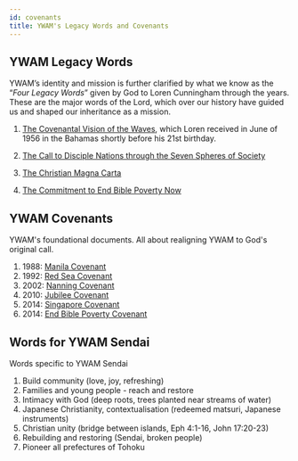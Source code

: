 ```yaml
---
id: covenants
title: YWAM's Legacy Words and Covenants
---
```


## YWAM Legacy Words

YWAM’s identity and mission is further clarified by what we know as the “*Four Legacy Words*” given by God to Loren Cunningham through the years. These are the major words of the Lord, which over our history have guided us and shaped our inheritance as a mission.

1. [The Covenantal Vision of the Waves](https://www.ywamvalues.com/uploads/1/1/6/5/1165317/legacy_word_1__the_vision_of_the_waves_%E2%80%93_1956.pdf), which Loren received in June of 1956 in the Bahamas shortly before his 21st birthday.

2. [The Call to Disciple Nations through the Seven Spheres of Society](https://www.ywamvalues.com/uploads/1/1/6/5/1165317/legacy_word_2__the_spheres_of_influence_%E2%80%93_1975_doc.pdf)

3. [The Christian Magna Carta](https://www.ywamvalues.com/uploads/1/1/6/5/1165317/legacy_word_3__the_christian_magna_carta_%E2%80%93_1981.pdf)

4. [The Commitment to End Bible Poverty Now](https://www.ywamvalues.com/uploads/1/1/6/5/1165317/legacy_word_4__end_bible_poverty_%E2%80%93_1967.pdf)

## YWAM Covenants

YWAM's foundational documents. All about realigning YWAM to God's original call.

1. 1988: [Manila Covenant](https://www.ywamvalues.com/uploads/1/1/6/5/1165317/the_manila_covenant_1.pdf)
2. 1992: [Red Sea Covenant](https://www.ywamvalues.com/uploads/1/1/6/5/1165317/the_red_sea_covenant_1.pdf)
3. 2002: [Nanning Covenant](https://www.ywamvalues.com/uploads/1/1/6/5/1165317/the_nanning_covenant_1.pdf)
4. 2010: [Jubilee Covenant](https://www.ywamvalues.com/uploads/1/1/6/5/1165317/the_jubilee_covenant.pdf)
5. 2014: [Singapore Covenant](https://www.ywamvalues.com/uploads/1/1/6/5/1165317/the_singapore_covenant_1.pdf)
6. 2014: [End Bible Poverty Covenant](https://www.ywamvalues.com/uploads/1/1/6/5/1165317/a_covenant_to_end_bible_poverty_1.pdf)

## Words for YWAM Sendai

Words specific to YWAM Sendai

1. Build community (love, joy, refreshing)
2. Families and young people - reach and restore
3. Intimacy with God (deep roots, trees planted near streams of water)
4. Japanese Christianity, contextualisation (redeemed matsuri, Japanese instruments)
5. Christian unity (bridge between islands, Eph 4:1-16, John 17:20-23)
6. Rebuilding and restoring (Sendai, broken people)
7. Pioneer all prefectures of Tohoku
